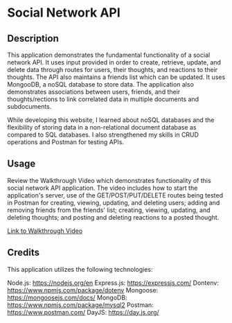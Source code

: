 # Social Network API

## Description

This application demonstrates the fundamental functionality of a social network API. It uses input provided in order to create, retrieve, update, and delete data through routes for users, their thoughts, and reactions to their thoughts. The API also maintains a friends list which can be updated. It uses MongooDB, a noSQL database to store data. The application also demonstrates associations between users, friends, and their thoughts/rections to link correlated data in multiple documents and subdocuments. 

While developing this website, I learned about noSQL databases and the flexibility of storing data in a non-relational document database as compared to SQL databases. I also strengthened my skills in CRUD operations and Postman for testing APIs.

## Usage

Review the Walkthrough Video which demonstrates functionality of this social network API application. The video includes how to start the application's server, use of the GET/POST/PUT/DELETE routes being tested in Postman for creating, viewing, updating, and deleting users; adding and removing friends from the friends' list; creating, viewing, updating, and deleting thoughts; and posting and deleting reactions to a posted thought.

[Link to Walkthrough Video](https://drive.google.com/file/d/1xwfROda1DgFF3f8CBdpaUapTH7MgSlPs/view)

## Credits

This application utilizes the following technologies:

Node.js: https://nodejs.org/en
Express.js: https://expressjs.com/
Dontenv: https://www.npmjs.com/package/dotenv
Mongoose: https://mongoosejs.com/docs/
MongoDB: https://www.npmjs.com/package/mysql2
Postman: https://www.postman.com/
DayJS: https://day.js.org/